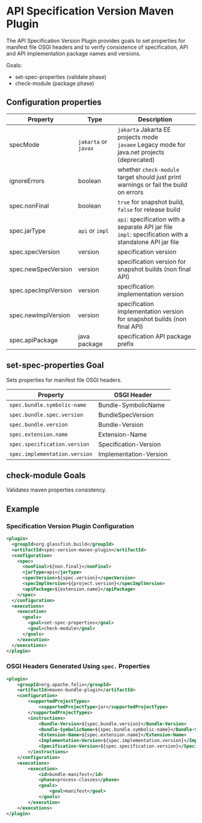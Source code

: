 # API Specification Version Maven Plugin

The API Specification Version Plugin provides goals to set properties for manifest file OSGI headers and to verify consistence of specification, API and API implementation package names and versions.

Goals:
* set-spec-properties (validate phase)
* check-module (package phase)

## Configuration properties

| Property | Type | Description |
| --- | --- | --- |
| specMode | `jakarta` or `javax` | `jakarta` Jakarta EE projects mode<br/>`javaee` Legacy mode for java.net projects (deprecated) |
| ignoreErrors | boolean | whether `check-module` target should just print warnings or fail the build on errors |
| spec.nonFinal | boolean | `true` for snapshot build, `false` for release build
| spec.jarType | `api`&nbsp;or&nbsp;`impl`| `api`: specification with a separate API jar file <br/>`impl`: specification with a standalone API jar file |
| spec.specVersion | version | specification version |
| spec.newSpecVersion | version | specification version for snapshot builds (non final API) |
| spec.specImplVersion | version | specification implementation version |
| spec.newImplVersion | version | specification implementation version for snapshot builds (non final API) |
| spec.apiPackage | java package | specification API package prefix |

## set-spec-properties Goal

Sets properties for manifest file OSGI headers.

| Property | OSGI Header |
| --- | --- |
| `spec.bundle.symbolic-name` | Bundle-SymbolicName |
| `spec.bundle.spec.version`| BundleSpecVersion |
| `spec.bundle.version`| Bundle-Version |
| `spec.extension.name`| Extension-Name |
| `spec.specification.version`| Specification-Version |
| `spec.implementation.version`| Implementation-Version |

## check-module Goals

Validates maven properties consistency.

## Example

### Specification Version Plugin Configuration

```xml
<plugin>
  <groupId>org.glassfish.build</groupId>
  <artifactId>spec-version-maven-plugin</artifactId>
  <configuration>
    <spec>
      <nonFinal>${non.final}</nonFinal>
      <jarType>api</jarType>
      <specVersion>${spec.version}</specVersion>
      <specImplVersion>${project.version}</specImplVersion>
      <apiPackage>${extension.name}</apiPackage>
    </spec>
  </configuration>
  <executions>
    <execution>
      <goals>
        <goal>set-spec-properties</goal>
        <goal>check-module</goal>
      </goals>
    </execution>
  </executions>
</plugin>
```

### OSGI Headers Generated Using `spec.` Properties

```xml
<plugin>
    <groupId>org.apache.felix</groupId>
    <artifactId>maven-bundle-plugin</artifactId>
    <configuration>
        <supportedProjectTypes>
            <supportedProjectType>jar</supportedProjectType>
        </supportedProjectTypes>
        <instructions>
            <Bundle-Version>${spec.bundle.version}</Bundle-Version>
            <Bundle-SymbolicName>${spec.bundle.symbolic-name}</Bundle-SymbolicName>
            <Extension-Name>${spec.extension.name}</Extension-Name>
            <Implementation-Version>${spec.implementation.version}</Implementation-Version>
            <Specification-Version>${spec.specification.version}</Specification-Version>                               
        </instructions>
    </configuration>
    <executions>
        <execution>
            <id>bundle-manifest</id>
            <phase>process-classes</phase>
            <goals>
                <goal>manifest</goal>
            </goals>
        </execution>
    </executions>
</plugin>
```
